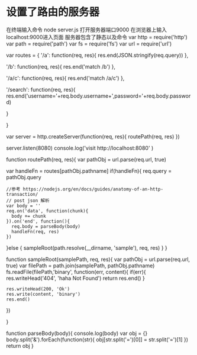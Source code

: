 # 设置了路由的服务器
在终端输入命令 node server.js 打开服务器端口9000
在浏览器上输入localhost:9000进入页面
服务器包含了静态以及命令
var http = require('http')   
var path = require('path')
var fs = require('fs')
var url = require('url')

var routes = {
  '/a': function(req, res){
    res.end(JSON.stringify(req.query))
  },

  '/b': function(req, res){
    res.end('match /b')
  },

  '/a/c': function(req, res){
    res.end('match /a/c')
  },

  '/search': function(req, res){
    res.end('username='+req.body.username+',password='+req.body.password)

  }

}


var server = http.createServer(function(req, res){
  routePath(req, res)
})

server.listen(8080)
console.log('visit http://localhost:8080' )


function routePath(req, res){
  var pathObj = url.parse(req.url, true)
 
  var handleFn = routes[pathObj.pathname]
  if(handleFn){
    req.query = pathObj.query

    //参考 https://nodejs.org/en/docs/guides/anatomy-of-an-http-transaction/
    // post json 解析
    var body = ''
    req.on('data', function(chunk){
      body += chunk
    }).on('end', function(){
      req.body = parseBody(body)
      handleFn(req, res)
    })
    
  }else {
    sampleRoot(path.resolve(__dirname, 'sample'), req, res)
  }
}

function sampleRoot(samplePath, req, res){
  var pathObj = url.parse(req.url, true)
  var filePath = path.join(samplePath, pathObj.pathname)
  fs.readFile(filePath,'binary', function(err, content){
    if(err){
      res.writeHead('404', 'haha Not Found')
      return res.end()
    }

    res.writeHead(200, 'Ok')
    res.write(content, 'binary')
    res.end()  
  })

}

function parseBody(body){
  console.log(body)
  var obj = {}
  body.split('&').forEach(function(str){
    obj[str.split('=')[0]] = str.split('=')[1]
  })
  return obj
}